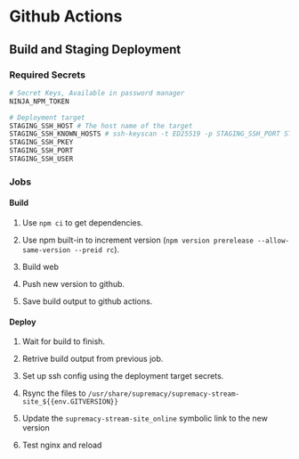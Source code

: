 # Github Actions

## Build and Staging Deployment

### Required Secrets

```sh
# Secret Keys, Available in password manager
NINJA_NPM_TOKEN

# Deployment target
STAGING_SSH_HOST # The host name of the target
STAGING_SSH_KNOWN_HOSTS # ssh-keyscan -t ED25519 -p STAGING_SSH_PORT STAGING_SSH_HOST | tee github-key-temp | ssh-keygen -lf -
STAGING_SSH_PKEY
STAGING_SSH_PORT
STAGING_SSH_USER
```

### Jobs

#### Build

1. Use `npm ci` to get dependencies.

2. Use npm built-in to increment version (`npm version prerelease --allow-same-version --preid rc`).

3. Build web

4. Push new version to github.

5. Save build output to github actions.

#### Deploy

1. Wait for build to finish.

2. Retrive build output from previous job.

3. Set up ssh config using the deployment target secrets.

4. Rsync the files to `/usr/share/supremacy/supremacy-stream-site_${{env.GITVERSION}}`

5. Update the `supremacy-stream-site_online` symbolic link to the new version

6. Test nginx and reload
